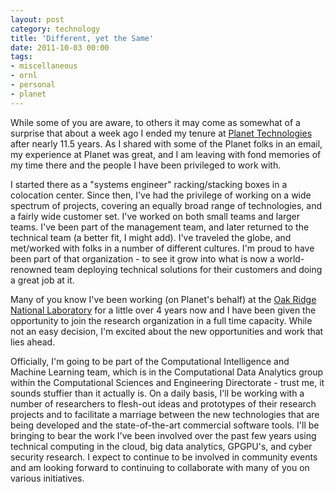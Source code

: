 ```yaml
---
layout: post
category: technology
title: 'Different, yet the Same'
date: 2011-10-03 00:00
tags:
- miscellaneous
- ornl
- personal
- planet
---
```

While some of you are aware, to others it may come as somewhat of a surprise that about a week ago I ended my tenure at
[Planet Technologies](http://go-planet.com/) after nearly 11.5 years. As I shared with some of the Planet folks in an
email, my experience at Planet was great, and I am leaving with fond memories of my time there and the people I have
been privileged to work with.

I started there as a "systems engineer" racking/stacking boxes in a colocation center. Since then, I've had the
privilege of working on a wide spectrum of projects, covering an equally broad range of technologies, and a fairly wide
customer set. I've worked on both small teams and larger teams. I've been part of the management team, and later
returned to the technical team (a better fit, I might add). I've traveled the globe, and met/worked with folks in a
number of different cultures. I'm proud to have been part of that organization - to see it grow into what is now a
world-renowned team deploying technical solutions for their customers and doing a great job at it.

Many of you know I've been working (on Planet's behalf) at the [Oak Ridge National Laboratory](http://ornl.gov/) for
a little over 4 years now and I have been given the opportunity to join the research organization in a full time
capacity. While not an easy decision, I'm excited about the new opportunities and work that lies ahead.

Officially, I'm going to be part of the Computational Intelligence and Machine Learning team, which is in the
Computational Data Analytics group within the Computational Sciences and Engineering Directorate - trust me, it
sounds stuffier than it actually is. On a daily basis, I'll be working with a number of researchers to flesh-out
ideas and prototypes of their research projects and to facilitate a marriage between the new technologies that are
being developed and the state-of-the-art commercial software tools. I'll be bringing to bear the work I've been
involved over the past few years using technical computing in the cloud, big data analytics, GPGPU's, and cyber
security research. I expect to continue to be involved in community events and am looking forward to continuing to
collaborate with many of you on various initiatives.
